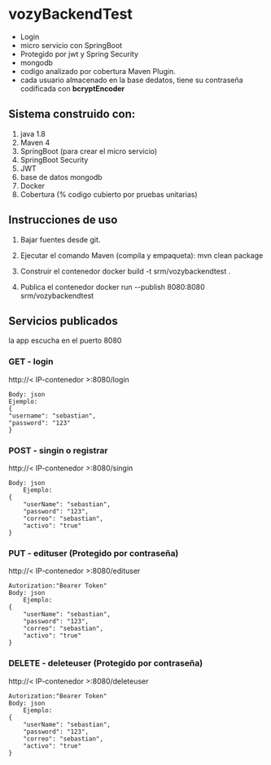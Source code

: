 # vozyBackendTest

* Login
* micro servicio con SpringBoot
* Protegido por jwt y Spring Security
* mongodb
* codigo analizado por cobertura Maven Plugin.
* cada usuario almacenado en la base dedatos, tiene su contraseña codificada con **bcryptEncoder**




## Sistema construido con:

1. java 1.8
2. Maven 4
3. SpringBoot (para crear el micro servicio)
4. SpringBoot Security
5. JWT
4. base de datos mongodb
5. Docker
6. Cobertura (% codigo cubierto por pruebas unitarias)

## Instrucciones de uso

1. Bajar fuentes desde git.

2. Ejecutar el comando Maven (compila y empaqueta):
		mvn clean package
		
3. Construir el contenedor
		docker build -t srm/vozybackendtest .
			
4. Publica el contenedor
		docker run --publish 8080:8080 srm/vozybackendtest

## Servicios publicados
la app escucha en el puerto 8080 

### GET - login
http://< IP-contenedor >:8080/login

	Body: json
	Ejemplo:
	{
    "username": "sebastian",
    "password": "123"
	}

### POST - singin o registrar
http://< IP-contenedor >:8080/singin

	Body: json
		Ejemplo:
	{
	    "userName": "sebastian",
	    "password": "123",
	    "correo": "sebastian",
	    "activo": "true"
	}

### PUT - edituser (Protegido por contraseña)
http://< IP-contenedor >:8080/edituser

	Autorization:"Bearer Token"
	Body: json
		Ejemplo:
	{
	    "userName": "sebastian",
	    "password": "123",
	    "correo": "sebastian",
	    "activo": "true"
	}


### DELETE - deleteuser (Protegido por contraseña)
http://< IP-contenedor >:8080/deleteuser

	Autorization:"Bearer Token"
	Body: json
		Ejemplo:
	{
	    "userName": "sebastian",
	    "password": "123",
	    "correo": "sebastian",
	    "activo": "true"
	}